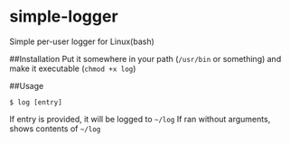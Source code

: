 simple-logger
=============

Simple per-user logger for Linux(bash)

##Installation
Put it somewhere in your path (`/usr/bin` or something) and make it executable (`chmod +x log`)

##Usage

	$ log [entry]

If entry is provided, it will be logged to `~/log`
If ran without arguments, shows contents of `~/log` 
